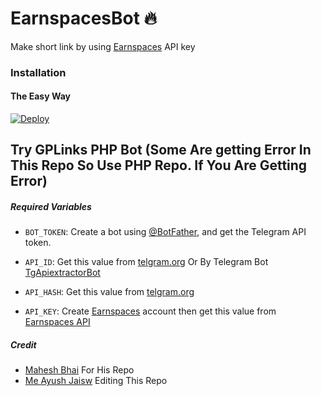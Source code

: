 # EarnspacesBot 🔥
Make short link by using [Earnspaces](https://earnspaces.com/Ayushdesign.html) API key
### Installation

#### The Easy Way

[![Deploy](https://www.herokucdn.com/deploy/button.svg)](https://www.heroku.com/deploy)

## Try GPLinks PHP Bot (Some Are getting Error In This Repo So Use PHP Repo. If You Are Getting Error)


##### Required Variables

* `BOT_TOKEN`: Create a bot using [@BotFather](https://telegram.dog/BotFather), and get the Telegram API token.

* `API_ID`: Get this value from [telgram.org](https://my.telegram.org/apps) Or By Telegram Bot [TgApiextractorBot](https://telegram.dog/TgApiextractorBot)
* `API_HASH`: Get this value from [telgram.org](https://my.telegram.org/apps)
* `API_KEY`: Create [Earnspaces](https://earnspaces.com/Ayushdesign.html) account then get this value from [Earnspaces API](https://earnspaces.com/member/tools/api)

##### Credit
* [Mahesh Bhai](https://github.com/Mahesh0253) For His Repo
* [Me Ayush Jaisw](https://github.com/Ayushjaiswal1020) Editing This Repo

